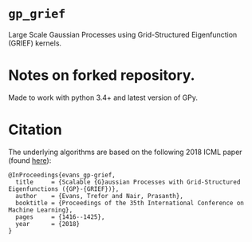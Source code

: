 # `gp_grief`
Large Scale Gaussian Processes using Grid-Structured Eigenfunction (GRIEF) kernels.

# Notes on forked repository.
Made to work with python 3.4+ and latest version of GPy.

# Citation
The underlying algorithms are based on the following 2018 ICML paper (found [here](https://arxiv.org/abs/1807.02125)):
```
@InProceedings{evans_gp-grief,
  title     = {Scalable {G}aussian Processes with Grid-Structured Eigenfunctions ({GP}-{GRIEF})},
  author    = {Evans, Trefor and Nair, Prasanth},
  booktitle = {Proceedings of the 35th International Conference on Machine Learning},
  pages     = {1416--1425},
  year      = {2018}
}
```
